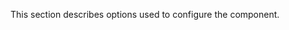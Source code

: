 
<!--shortDescription-->
This section describes options used to configure the component.
<!--/shortDescription-->

<!--fullDescription-->

<!--/fullDescription-->